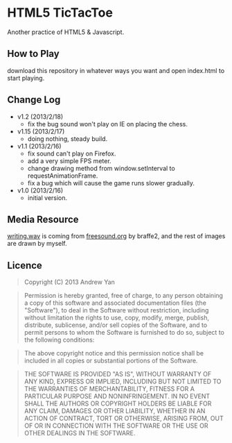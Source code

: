 # HTML5 TicTacToe
Another practice of HTML5 & Javascript.

## How to Play
download this repository in whatever ways you want and open index.html to start playing.

## Change Log
* v1.2 (2013/2/18)
	* fix the bug sound won't play on IE on placing the chess.
* v1.15 (2013/2/17)
	* doing nothing, steady build.
* v1.1 (2013/2/16)
	* fix sound can't play on Firefox.
	* add a very simple FPS meter.
	* change drawing method from window.setInterval to requestAnimationFrame.
	* fix a bug which will cause the game runs slower gradually.
* v1.0 (2013/2/16)
	* initial version.

## Media Resource
[writing.wav](https://github.com/zushenyan/HTML5-TicTacToe/blob/master/resource/writing.wav) is coming from [freesound.org](http://www.freesound.org/people/braffe2/sounds/83746/) by braffe2, and the rest of images are drawn by myself.

## Licence
> Copyright (C) 2013 Andrew Yan

> Permission is hereby granted, free of charge, to any person obtaining a copy of this software and associated documentation files (the "Software"), 
to deal in the Software without restriction, including without limitation the rights to use, copy, modify, merge, publish, distribute, sublicense, 
and/or sell copies of the Software, and to permit persons to whom the Software is furnished to do so, subject to the following conditions:

> The above copyright notice and this permission notice shall be included in all copies or substantial portions of the Software.

> THE SOFTWARE IS PROVIDED "AS IS", WITHOUT WARRANTY OF ANY KIND, EXPRESS OR IMPLIED, 
INCLUDING BUT NOT LIMITED TO THE WARRANTIES OF MERCHANTABILITY, FITNESS FOR A PARTICULAR PURPOSE AND NONINFRINGEMENT. 
IN NO EVENT SHALL THE AUTHORS OR COPYRIGHT HOLDERS BE LIABLE FOR ANY CLAIM, DAMAGES OR OTHER LIABILITY, 
WHETHER IN AN ACTION OF CONTRACT, TORT OR OTHERWISE, ARISING FROM, 
OUT OF OR IN CONNECTION WITH THE SOFTWARE OR THE USE OR OTHER DEALINGS IN THE SOFTWARE.
